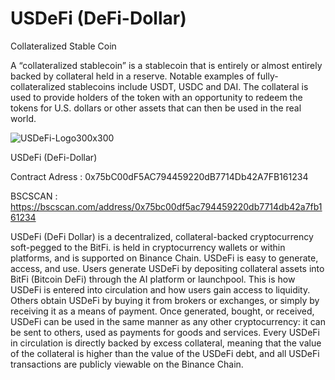 # USDeFi (DeFi-Dollar)
Collateralized Stable Coin

A “collateralized stablecoin” is a stablecoin that is entirely or almost entirely backed by collateral held in a reserve. Notable examples of fully-collateralized stablecoins include USDT, USDC and DAI. The collateral is used to provide holders of the token with an opportunity to redeem the tokens for U.S. dollars or other assets that can then be used in the real world.

![USDeFi-Logo300x300](https://user-images.githubusercontent.com/109957215/185880755-8c81e19b-a4ae-4a3c-bc37-b97ef8be22d6.png)

USDeFi (DeFi-Dollar)

Contract Adress : 0x75bC00dF5AC794459220dB7714Db42A7FB161234

BSCSCAN : https://bscscan.com/address/0x75bc00df5ac794459220db7714db42a7fb161234

USDeFi (DeFi Dollar) is a decentralized, collateral-backed cryptocurrency soft-pegged to the BitFi.  is held in cryptocurrency wallets or within platforms, and is supported on Binance Chain.
USDeFi is easy to generate, access, and use. Users generate USDeFi by depositing collateral assets into BitFi (Bitcoin DeFi) through the AI platform or launchpool. This is how USDeFi is entered into circulation and how users gain access to liquidity. Others obtain USDeFi by buying it from brokers or exchanges, or simply by receiving it as a means of payment.
Once generated, bought, or received, USDeFi can be used in the same manner as any other cryptocurrency: it can be sent to others, used as payments for goods and services.
Every USDeFi in circulation is directly backed by excess collateral, meaning that the value of the collateral is higher than the value of the USDeFi debt, and all USDeFi transactions are publicly viewable on the Binance Chain.
